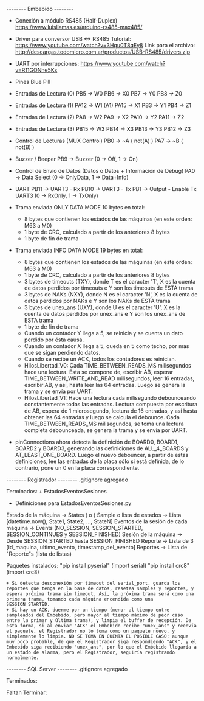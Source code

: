 --------	Embebido    --------

+ Conexión a módulo RS485 (Half-Duplex)
	https://www.luisllamas.es/arduino-rs485-max485/

+ Driver para conversor USB <-> RS485
Tutorial:
	https://www.youtube.com/watch?v=3Hqu0T8qEy8
Link para el archivo:
	http://descargas.todomicro.com.ar/productos/USB-RS485/drivers.zip

+ UART por interrupciones:
	https://www.youtube.com/watch?v=R11GONhe5Ks

+ Pines Blue Pill

 * Entradas de Lectura (0)
PB5  -> W0
PB6  -> X0
PB7  -> Y0
PB8  -> Z0

 * Entradas de Lectura (1)
PA12 -> W1 (A1)
PA15 -> X1
PB3  -> Y1
PB4  -> Z1

 * Entradas de Lectura (2)
PA8  -> W2
PA9  -> X2
PA10 -> Y2
PA11 -> Z2

 * Entradas de Lectura (3)
PB15 -> W3
PB14 -> X3
PB13 -> Y3
PB12 -> Z3

 * Control de Lecturas (MUX Control)
PB0  -> ~A ( not(A) )
PA7  -> ~B ( not(B) )

 * Buzzer / Beeper
PB9  -> Buzzer (0 -> Off, 1 -> On)

 * Control de Envío de Datos (Datos o Datos + Información de Debug)
PA0  -> Data Select (0 -> OnlyData, 1 -> Data+Info)

 * UART
PB11 -> UART3 - Rx
PB10 -> UART3 - Tx
PB1  -> Output - Enable Tx UART3 (0 -> RxOnly, 1 -> TxOnly)


+ Trama enviada ONLY DATA MODE
10 bytes en total:
	- 8 bytes que contienen los estados de las máquinas (en este orden: M63 a M0)
	- 1 byte de CRC, calculado a partir de los anteriores 8 bytes
	- 1 byte de fin de trama
+ Trama enviada INFO DATA MODE
19 bytes en total:
	- 8 bytes que contienen los estados de las máquinas (en este orden: M63 a M0)
	- 1 byte de CRC, calculado a partir de los anteriores 8 bytes
	- 3 bytes de timeouts (TXY), donde T es el caracter 'T', X es la cuenta de datos perdidos por timeouts e Y son los timeouts de ESTA trama
	- 3 bytes de NAKs (NXY), donde N es el caracter 'N', X es la cuenta de datos perdidos por NAKs e Y son los NAKs de ESTA trama
	- 3 bytes de unex_ans (UXY), donde U es el caracter 'U', X es la cuenta de datos perdidos por unex_ans e Y son los unex_ans de ESTA trama
	- 1 byte de fin de trama
	
	* Cuando un contador Y llega a 5, se reinicia y se cuenta un dato perdido por ésta causa.
	* Cuando un contador X llega a 5, queda en 5 como techo, por más que se sigan perdiendo datos.
	* Cuando se recibe un ACK, todos los contadores es reinician.


	+ HilosLibertad_V0: Cada TIME_BETWEEN_READS_MS milisegundos hace una lectura. Ésta se compone de, escribir AB, esperar TIME_BETWEEN_WRITE_AND_READ milisegundos, leer 16 entradas, escribir AB, y así, hasta leer las 64 entradas. Luego se genera la trama y se envía por UART.
	+ HilosLibertad_V1: Hace una lectura cada milisegundo debounceando constantemente todas las entradas. Lectura compuesta por escritura de AB, espera de 1 microsegundo, lectura de 16 entradas, y así hasta obtener las 64 entradas y luego se calcula el debounce. Cada TIME_BETWEEN_READS_MS milisegundos, se toma una lectura completa debounceada, se genera la trama y se envía por UART.
	

+ pinConnections ahora detecta la definición de BOARD0, BOARD1, BOARD2 y BOARD3, generando las definiciones de ALL_4_BOARDS y AT_LEAST_ONE_BOARD. Luego el nuevo debouncer, a partir de estas definiciones, lee las entradas de la placa sólo si está definida, de lo contrario, pone un 0 en la placa correspondiente.


--------	Registrador    --------
.gitignore agregado

Terminados:
    + EstadosEventosSesiones
* Definiciones para EstadosEventosSesiones.py

Estado de la máquina                    -> States (<STOPPED> o <WORKING>)
Sample o lista de estados               -> Lista [datetime.now(), State1, State2, ..., StateN]
Eventos de la sesión de cada máquina    -> Events (NO_SESSION, SESSION_STARTED, SESSION_CONTINUES y SESSION_FINISHED)
Sesión de la máquina			-> Desde SESSION_STARTED hasta SESSION_FINISHED
Reporte					-> Lista de 3 [id_maquina, ultimo_evento, timestamp_del_evento]
Reportes                       		-> Lista de "Reporte"s (lista de listas)


Paquetes instalados:
    "pip install pyserial" (import serial)
    "pip install crc8" (import crc8)

	+ Si detecta desconexión por timeout del serial_port, guarda los reportes que tenga en la base de datos, resetea samples y reportes, y espera próxima trama sin timeout. Así, la próxima trama será como una primera trama, tomando cada máquina encendida como una SESSION_STARTED.
	+ Si hay un ACK, duerme por un tiempo (menor al tiempo entre sampleados del Embebido, pero mayor al tiempo máximo de peor caso entre la primer y última trama), y limpia el buffer de recepción. De esta forma, si al enviar "ACK" el Embebido recibe "unex_ans" y reenvía el paquete, el Registrador no lo toma como un paquete nuevo, y simplemente lo limpia. NO SE TOMA EN CUENTA EL POSIBLE CASO: aunque muy poco probable, de que el Registrador siga respondiendo "ACK", y el Embebido siga recibiendo "unex_ans", por lo que el Embebido llegaría a un estado de alarma, pero el Registrador, seguiría registrando normalmente.

--------	SQL Server    --------
.gitignore agregado

Terminados:

Faltan Terminar:
